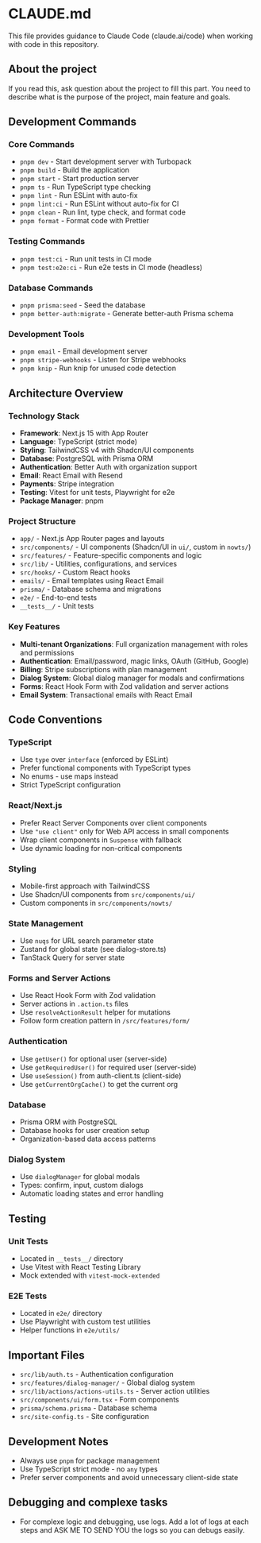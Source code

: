 # CLAUDE.md

This file provides guidance to Claude Code (claude.ai/code) when working with code in this repository.

## About the project <NAME>

If you read this, ask question about the project to fill this part. You need to describe what is the purpose of the project, main feature and goals.

## Development Commands

### Core Commands

- `pnpm dev` - Start development server with Turbopack
- `pnpm build` - Build the application
- `pnpm start` - Start production server
- `pnpm ts` - Run TypeScript type checking
- `pnpm lint` - Run ESLint with auto-fix
- `pnpm lint:ci` - Run ESLint without auto-fix for CI
- `pnpm clean` - Run lint, type check, and format code
- `pnpm format` - Format code with Prettier

### Testing Commands

- `pnpm test:ci` - Run unit tests in CI mode
- `pnpm test:e2e:ci` - Run e2e tests in CI mode (headless)

### Database Commands

- `pnpm prisma:seed` - Seed the database
- `pnpm better-auth:migrate` - Generate better-auth Prisma schema

### Development Tools

- `pnpm email` - Email development server
- `pnpm stripe-webhooks` - Listen for Stripe webhooks
- `pnpm knip` - Run knip for unused code detection

## Architecture Overview

### Technology Stack

- **Framework**: Next.js 15 with App Router
- **Language**: TypeScript (strict mode)
- **Styling**: TailwindCSS v4 with Shadcn/UI components
- **Database**: PostgreSQL with Prisma ORM
- **Authentication**: Better Auth with organization support
- **Email**: React Email with Resend
- **Payments**: Stripe integration
- **Testing**: Vitest for unit tests, Playwright for e2e
- **Package Manager**: pnpm

### Project Structure

- `app/` - Next.js App Router pages and layouts
- `src/components/` - UI components (Shadcn/UI in `ui/`, custom in `nowts/`)
- `src/features/` - Feature-specific components and logic
- `src/lib/` - Utilities, configurations, and services
- `src/hooks/` - Custom React hooks
- `emails/` - Email templates using React Email
- `prisma/` - Database schema and migrations
- `e2e/` - End-to-end tests
- `__tests__/` - Unit tests

### Key Features

- **Multi-tenant Organizations**: Full organization management with roles and permissions
- **Authentication**: Email/password, magic links, OAuth (GitHub, Google)
- **Billing**: Stripe subscriptions with plan management
- **Dialog System**: Global dialog manager for modals and confirmations
- **Forms**: React Hook Form with Zod validation and server actions
- **Email System**: Transactional emails with React Email

## Code Conventions

### TypeScript

- Use `type` over `interface` (enforced by ESLint)
- Prefer functional components with TypeScript types
- No enums - use maps instead
- Strict TypeScript configuration

### React/Next.js

- Prefer React Server Components over client components
- Use `"use client"` only for Web API access in small components
- Wrap client components in `Suspense` with fallback
- Use dynamic loading for non-critical components

### Styling

- Mobile-first approach with TailwindCSS
- Use Shadcn/UI components from `src/components/ui/`
- Custom components in `src/components/nowts/`

### State Management

- Use `nuqs` for URL search parameter state
- Zustand for global state (see dialog-store.ts)
- TanStack Query for server state

### Forms and Server Actions

- Use React Hook Form with Zod validation
- Server actions in `.action.ts` files
- Use `resolveActionResult` helper for mutations
- Follow form creation pattern in `/src/features/form/`

### Authentication

- Use `getUser()` for optional user (server-side)
- Use `getRequiredUser()` for required user (server-side)
- Use `useSession()` from auth-client.ts (client-side)
- Use `getCurrentOrgCache()` to get the current org

### Database

- Prisma ORM with PostgreSQL
- Database hooks for user creation setup
- Organization-based data access patterns

### Dialog System

- Use `dialogManager` for global modals
- Types: confirm, input, custom dialogs
- Automatic loading states and error handling

## Testing

### Unit Tests

- Located in `__tests__/` directory
- Use Vitest with React Testing Library
- Mock extended with `vitest-mock-extended`

### E2E Tests

- Located in `e2e/` directory
- Use Playwright with custom test utilities
- Helper functions in `e2e/utils/`

## Important Files

- `src/lib/auth.ts` - Authentication configuration
- `src/features/dialog-manager/` - Global dialog system
- `src/lib/actions/actions-utils.ts` - Server action utilities
- `src/components/ui/form.tsx` - Form components
- `prisma/schema.prisma` - Database schema
- `src/site-config.ts` - Site configuration

## Development Notes

- Always use `pnpm` for package management
- Use TypeScript strict mode - no `any` types
- Prefer server components and avoid unnecessary client-side state

## Debugging and complexe tasks

- For complexe logic and debugging, use logs. Add a lot of logs at each steps and ASK ME TO SEND YOU the logs so you can debugs easily.
